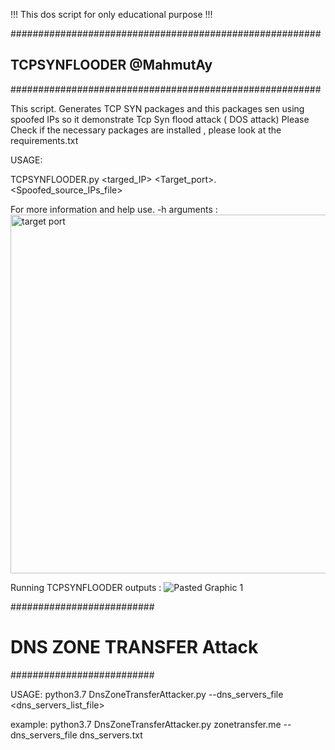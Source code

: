 !!!  This dos script  for only educational purpose  !!!

########################################################
##       TCPSYNFLOODER     @MahmutAy                  ##
########################################################

This  script. Generates TCP SYN packages  and this packages sen using spoofed IPs so it demonstrate  Tcp Syn flood attack ( DOS attack)   Please  Check if the necessary packages are installed ,   please look at the requirements.txt  


USAGE:

TCPSYNFLOODER.py   <targed_IP>  <Target_port>.  <Spoofed_source_IPs_file>  <count>

For more information and help use. -h arguments :
<img width="574" alt="target port" src="https://github.com/user-attachments/assets/23f33474-4251-41ce-9e3f-cc6a7dcf9063">

Running TCPSYNFLOODER outputs :
![Pasted Graphic 1](https://github.com/user-attachments/assets/9628bf6c-8df0-411a-ba87-6815ac964e41)


##########################
#                           #
#  DNS ZONE TRANSFER Attack #  
##########################

USAGE:  python3.7 DnsZoneTransferAttacker.py <domain>  --dns_servers_file <dns_servers_list_file>

example: python3.7 DnsZoneTransferAttacker.py zonetransfer.me --dns_servers_file dns_servers.txt
